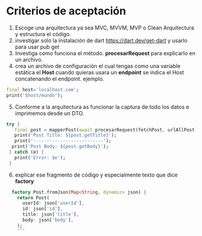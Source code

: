# Criterios de aceptación

1. Escoge una arquitectura ya sea MVC, MVVM, MVP o Clean Arquitectura y estructura el código.
2. investigar solo la instalación de dart https://dart.dev/get-dart y usarlo para usar pub get
3. Investiga como funciona el método. **procesarRequest** para explicarlo en un archivo.
4. crea un archivo de configuración el cual tengas como una variable estática el **Host** cuando quieras usara un **endpoint** se indica el Host concatenando el endpoint.
 ejemplo.
``` dart
final host='localhost.com';
print('$host/mundo');
 ```   
5. Conforme a la arquitectura as funcionar la captura de todo los datos e imprimemos desde un DTO.
 ``` dart
 try {
    final post = mapperPost(await procesarRequest(fetchPost, urlAllPost));
    print('Post Title: ${post.getTitle}');
    print('--------------------------');
   print('Post Body: ${post.getBody}');
  } catch (e) {
    print('Error: $e');
  }
```
6. explicar ese fragmento de código y especialmente  texto que dice **factory**  
```` dart
  factory Post.fromJson(Map<String, dynamic> json) {
    return Post(
      userId: json['userId'],
      id: json['id'],
      title: json['title'],
      body: json['body'],
    );
    ```
